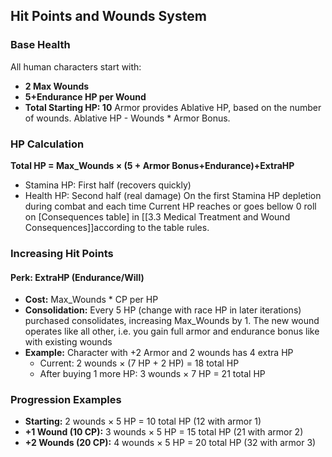## Hit Points and Wounds System

### Base Health
All human characters start with:
- **2 Max Wounds**  
- **5+Endurance HP per Wound**
- **Total Starting HP: 10**
Armor provides Ablative HP, based on the number of wounds.
Ablative HP - Wounds * Armor Bonus.
### HP Calculation
**Total HP = Max_Wounds × (5 + Armor Bonus+Endurance)+ExtraHP**
  - Stamina HP: First half (recovers quickly)
  - Health HP: Second half (real damage)
On the first Stamina HP depletion during combat and each time Current HP reaches or goes bellow 0 roll on [Consequences table] in [[3.3 Medical Treatment and Wound Consequences]]according to the table rules.

### Increasing Hit Points

#### Perk: ExtraHP (Endurance/Will)
- **Cost:** Max_Wounds * CP per HP
- **Consolidation:** Every 5 HP (change with race HP in later iterations) purchased consolidates, increasing Max_Wounds by 1.  The new wound operates like all other, i.e.  you gain full armor and endurance bonus like with existing wounds
- **Example:** Character with +2 Armor and 2 wounds has 4 extra HP
  - Current: 2 wounds × (7 HP + 2 HP) = 18 total HP  
  - After buying 1 more HP: 3 wounds × 7 HP = 21 total HP

### Progression Examples
- **Starting:** 2 wounds × 5 HP = 10 total HP (12 with armor 1)
- **+1 Wound (10 CP):** 3 wounds × 5 HP = 15 total HP (21 with armor 2)
- **+2 Wounds (20 CP):** 4 wounds × 5 HP = 20 total HP (32 with armor 3)